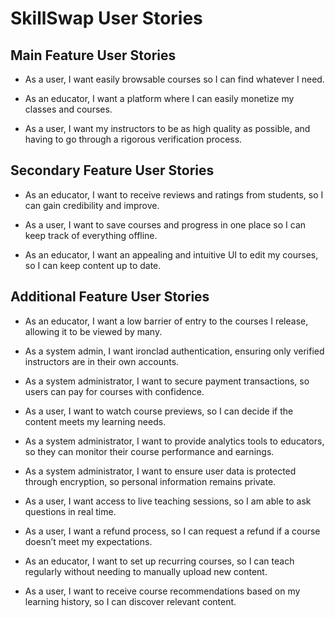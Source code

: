 # SkillSwap User Stories

## Main Feature User Stories

* As a user, I want easily browsable courses so I can find whatever I need.

* As an educator, I want a platform where I can easily monetize my classes and courses.

* As a user, I want my instructors to be as high quality as possible, and having to go through a rigorous verification process.

## Secondary Feature User Stories

* As an educator, I want to receive reviews and ratings from students, so I can gain credibility and improve.

* As a user, I want to save courses and progress in one place so I can keep track of everything offline.

* As an educator, I want an appealing and intuitive UI to edit my courses, so I can keep content up to date.

## Additional Feature User Stories

* As an educator, I want a low barrier of entry to the courses I release, allowing it to be viewed by many.

* As a system admin, I want ironclad authentication, ensuring only verified instructors are in their own accounts.

* As a system administrator, I want to secure payment transactions, so users can pay for courses with confidence.

* As a user, I want to watch course previews, so I can decide if the content meets my learning needs.

* As a system administrator, I want to provide analytics tools to educators, so they can monitor their course performance and earnings.

* As a system administrator, I want to ensure user data is protected through encryption, so personal information remains private.

* As a user, I want access to live teaching sessions, so I am able to ask questions in real time.

* As a user, I want a refund process, so I can request a refund if a course doesn’t meet my expectations.

* As an educator, I want to set up recurring courses, so I can teach regularly without needing to manually upload new content.

* As a user, I want to receive course recommendations based on my learning history, so I can discover relevant content.